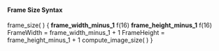 #### Frame Size Syntax

<div class="syntax">
frame_size( ) {
    <b>frame_width_minus_1</b>                                               f(16)
    <b>frame_height_minus_1</b>                                              f(16)
    FrameWidth = frame_width_minus_1 + 1
    FrameHeight = frame_height_minus_1 + 1
    compute_image_size( )
}

</div>
